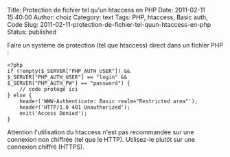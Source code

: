 Title: Protection de fichier tel qu'un htaccess en PHP
Date: 2011-02-11 15:40:00
Author: choiz
Category: text
Tags: PHP, htaccess, Basic auth, Code
Slug: 2011-02-11-protection-de-fichier-tel-quun-htaccess-en-php
Status: published

Faire un système de protection (tel que htaccess) direct dans un fichier PHP :

```
<?php
if (!empty($_SERVER["PHP_AUTH_USER"]) &&
$_SERVER["PHP_AUTH_USER"] == "login" &&
$_SERVER["PHP_AUTH_PW"] == "password") {
    // code protégé ici
} else {
    header('WWW-Authenticate: Basic realm="Restricted area"');
    header('HTTP/1.0 401 Unauthorized');
    exit('Access Denied');
}
```

Attention l'utilisation du htaccess n'est pas recommandée sur une connexion non
chiffrée (tel que le HTTP). Utilisez-le plutôt sur une connexion chiffré
(HTTPS).
